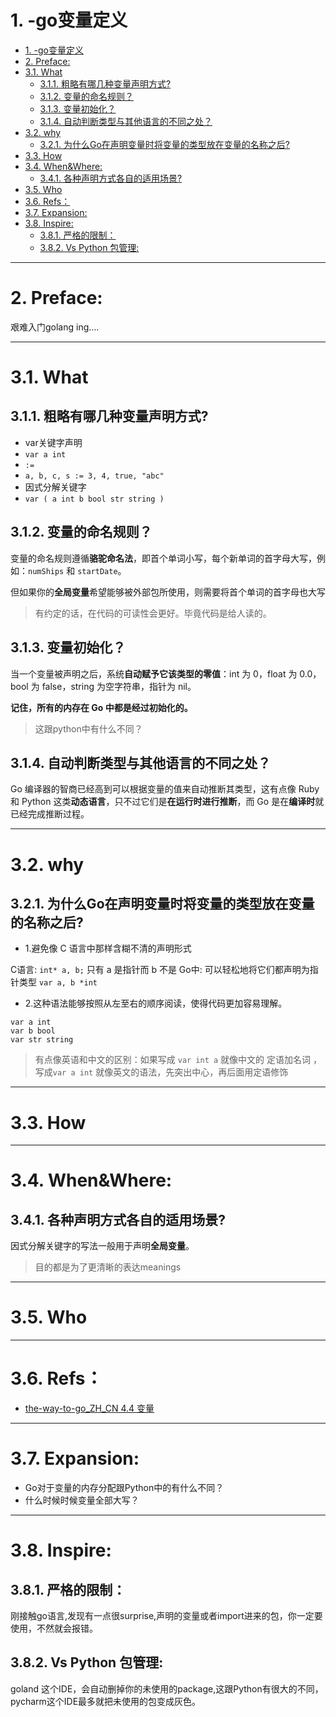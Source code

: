 # 1. -go变量定义

<!-- TOC -->

- [1. -go变量定义](#1--go变量定义)
- [2. Preface:](#2-preface)
- [3.1. What](#31-what)
    - [3.1.1. 粗略有哪几种变量声明方式?](#311-粗略有哪几种变量声明方式)
    - [3.1.2. 变量的命名规则？](#312-变量的命名规则)
    - [3.1.3. 变量初始化？](#313-变量初始化)
    - [3.1.4. 自动判断类型与其他语言的不同之处？](#314-自动判断类型与其他语言的不同之处)
- [3.2. why](#32-why)
    - [3.2.1. 为什么Go在声明变量时将变量的类型放在变量的名称之后?](#321-为什么go在声明变量时将变量的类型放在变量的名称之后)
- [3.3. How](#33-how)
- [3.4. When&Where:](#34-whenwhere)
    - [3.4.1. 各种声明方式各自的适用场景?](#341-各种声明方式各自的适用场景)
- [3.5. Who](#35-who)
- [3.6. Refs：](#36-refs)
- [3.7. Expansion:](#37-expansion)
- [3.8. Inspire:](#38-inspire)
    - [3.8.1. 严格的限制：](#381-严格的限制)
    - [3.8.2. Vs Python 包管理:](#382-vs-python-包管理)

<!-- /TOC -->

---

# 2. Preface:

艰难入门golang ing....

---


# 3.1. What

## 3.1.1. 粗略有哪几种变量声明方式?

- var关键字声明
 - `var a int`
- `:=`
 - `a, b, c, s := 3, 4, true, "abc"`
- 因式分解关键字
 - `var (
	a int
	b bool
	str string
)`
 

## 3.1.2. 变量的命名规则？

变量的命名规则遵循**骆驼命名法**，即首个单词小写，每个新单词的首字母大写，例如：`numShips` 和 `startDate`。

但如果你的**全局变量**希望能够被外部包所使用，则需要将首个单词的首字母也大写


> 有约定的话，在代码的可读性会更好。毕竟代码是给人读的。


## 3.1.3. 变量初始化？

当一个变量被声明之后，系统**自动赋予它该类型的零值**：int 为 0，float 为 0.0，bool 为 false，string 为空字符串，指针为 nil。

**记住，所有的内存在 Go 中都是经过初始化的。**

> 这跟python中有什么不同？

## 3.1.4. 自动判断类型与其他语言的不同之处？

Go 编译器的智商已经高到可以根据变量的值来自动推断其类型，这有点像 Ruby 和 Python 这类**动态语言**，只不过它们是**在运行时进行推断**，而 Go 是在**编译时**就已经完成推断过程。



---

# 3.2. why

## 3.2.1. 为什么Go在声明变量时将变量的类型放在变量的名称之后?

- 1.避免像 C 语言中那样含糊不清的声明形式

C语言: `int* a, b;` 只有 a 是指针而 b 不是
Go中: 可以轻松地将它们都声明为指针类型 `var a, b *int`

- 2.这种语法能够按照从左至右的顺序阅读，使得代码更加容易理解。

```
var a int
var b bool
var str string
```

> 有点像英语和中文的区别：如果写成 `var int a` 就像中文的 定语加名词 ，写成`var a int` 就像英文的语法，先突出中心，再后面用定语修饰

---

# 3.3. How


---

# 3.4. When&Where:


## 3.4.1. 各种声明方式各自的适用场景?

因式分解关键字的写法一般用于声明**全局变量**。

> 目的都是为了更清晰的表达meanings


---

# 3.5. Who



---

# 3.6. Refs：

- [the-way-to-go_ZH_CN 4.4 变量](https://github.com/Unknwon/the-way-to-go_ZH_CN/blob/d6c4dd5a588fa05e8d7ebd1e8ce7f987adc15300/eBook/04.4.md)


---

# 3.7. Expansion:

- Go对于变量的内存分配跟Python中的有什么不同？
- 什么时候时候变量全部大写？


---

# 3.8. Inspire:

## 3.8.1. 严格的限制：
刚接触go语言,发现有一点很surprise,声明的变量或者import进来的包，你一定要使用，不然就会报错。


## 3.8.2. Vs Python 包管理:
goland 这个IDE，会自动删掉你的未使用的package,这跟Python有很大的不同，pycharm这个IDE最多就把未使用的包变成灰色。

